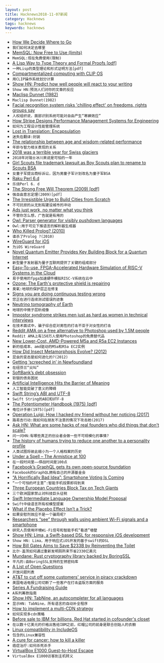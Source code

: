 ```yaml
---
layout: post
title: Hacknews2018-11-07新闻
category: Hacknews
tags: hacknews
keywords: hacknews
---
```




- [How We Decide Where to Go](http://maxplanck.nautil.us/article/325/how-we-decide-where-to-go)
- `我们如何决定去哪里`
- [MemSQL: Now Free to Use (limits)](https://www.memsql.com/blog/announcing-memsql-free-tier)
- `MemSQL:现在免费使用(限制)`
- [A Lisp Way to Type Theory and Formal Proofs [pdf]](https://www.european-lisp-symposium.org/static/2017/peschanski.pdf)
- `一种Lisp的类型理论和形式证明方法[pdf]`
- [Compartmentalized computing with CLIP OS](https://lwn.net/SubscriberLink/768819/39d9692ec9f1ae54/)
- `用CLIP操作系统划分计算`
- [Show HN: Predict how well people will react to your writing](https://www.isittoasted.com/)
- `Show HN:预测人们对你的文章的反应`
- [Maclisp Dunnet (1982)](https://github.com/Quogic/DunnetPredecessor)
- `Maclisp Dunnet(1982)`
- [Facial recognition system risks &#39;chilling effect&#39; on freedoms, rights groups say](https://www.theguardian.com/world/2018/nov/07/facial-image-matching-system-risks-chilling-effect-on-freedoms-rights-groups-say)
- `人权组织说，面部识别系统可能对自由产生“寒蝉效应”`
- [How Stripe Designs Performance Management Systems for Engineering](https://blog.gitprime.com/designing-performance-management-systems/)
- `如何为工程设计性能管理系统`
- [Lost in Translation: Encapsulation](https://dlang.org/blog/2018/11/06/lost-in-translation-encapsulation/)
- `迷失在翻译:封装`
- [The relationship between age and wisdom-related performance](http://journals.sagepub.com/doi/abs/10.1080/016502599383739?journalCode=jbda)
- `年龄与智力相关表现的关系`
- [2018 was a terrible year for Swiss glaciers](https://www.atlasobscura.com/articles/european-glaciers-have-been-coming-and-going-for-tens-of-thousands-of-years-now-theyre-just-going)
- `2018年对瑞士冰川来说是可怕的一年`
- [Girl Scouts file trademark lawsuit as Boy Scouts plan to rename to Scouts BSA](https://www.reuters.com/article/us-boy-scouts-girl-scouts-lawsuit/girl-scouts-sues-boy-scouts-over-trademark-as-boys-welcome-girls-idUSKCN1NB2JN)
- `女童子军提出商标诉讼，因为男童子军计划改名为童子军BSA`
- [Raku Perl 6.d](https://marketing.perl6.org/id/1541379592/pdf_digital)
- `乐烧Perl 6. d`
- [The Strong Free Will Theorem (2009) [pdf]](http://www.ams.org/notices/200902/rtx090200226p.pdf)
- `强自由意志定理(2009)[pdf]`
- [The Irresistible Urge to Build Cities from Scratch](https://www.bloomberg.com/news/features/2018-11-02/the-irresistible-urge-to-build-cities-from-scratch)
- `不可抗拒的从无到有建设城市的冲动`
- [Ads just work, no matter what you think](https://hackernoon.com/nobody-is-immune-to-ads-7142a4245c2c)
- `不管你怎么想，广告就是有用的`
- [Owl: Parser generator for visibly pushdown languages](https://github.com/ianh/owl#)
- `Owl:用于可见下推语言的解析器生成器`
- [Who Killed Prolog? (2010)](https://vanemden.wordpress.com/2010/08/21/who-killed-prolog/)
- `谁杀了Prolog ?(2010)`
- [WireGuard for iOS](https://lists.zx2c4.com/pipermail/wireguard/2018-November/003526.html)
- `为iOS WireGuard`
- [Novel Quantum Emitter Provides Key Building Block for a Quantum Internet](https://spectrum.ieee.org/nanoclast/semiconductors/materials/novel-onchip-quantum-emitter-provides-key-building-block-for-a-quantum-internet)
- `新型量子发射器为量子互联网提供了关键的组成部分`
- [Easy-To-use, FPGA-Accelerated Hardware Simulation of RISC-V Systems in the Cloud](https://fires.im/)
- `易于使用的fpga加速硬件模拟RISC-V系统在云中`
- [Ozone: The Earth&#39;s protective shield is repairing](https://www.bbc.com/news/newsbeat-46107843)
- `臭氧:地球的保护层正在修复`
- [Signs you are doing continuous testing wrong](https://opensource.com/article/18/11/continuous-testing-wrong)
- `您正在进行连续测试错误的迹象`
- [Neutrino tomography of Earth](https://www.nature.com/articles/s41567-018-0319-1)
- `地球的中微子层析成像`
- [Impostor syndrome strikes men just as hard as women in technical interviews](http://blog.interviewing.io/impostor-syndrome-strikes-men-just-as-hard-as-women-and-other-findings-from-thousands-of-technical-interviews/)
- `在技术面试中，骗子综合症对男性的打击不亚于对女性的打击`
- [Reddit AMA on a free alternative to Photoshop used by 1.5M people](https://www.reddit.com/r/IAmA/comments/9urjmg/i_made_a_free_alternative_to_photoshop_that_is/)
- `Reddit AMA上有150万人使用Photoshop的免费替代品`
- [New Lower-Cost, AMD-Powered M5a and R5a EC2 Instances](https://aws.amazon.com/blogs/aws/new-lower-cost-amd-powered-ec2-instances/)
- `新的低成本、amd驱动的M5a和R5a EC2实例`
- [How Did Insect Metamorphosis Evolve? (2012)](https://www.scientificamerican.com/article/insect-metamorphosis-evolution/)
- `昆虫的变态是如何进化的?(2012)`
- [Getting ‘screeched in’ in Newfoundland](http://www.bbc.com/travel/story/20181105-a-strange-welcome-in-canada)
- `在纽芬兰“尖叫”`
- [SoftBank’s debt obsession](https://techcrunch.com/2018/11/06/softbanks-debt-obsession/)
- `软银的债务困扰`
- [Artificial Intelligence Hits the Barrier of Meaning](https://www.nytimes.com/2018/11/05/opinion/artificial-intelligence-machine-learning.html)
- `人工智能突破了意义的障碍`
- [Swift String’s ABI and UTF-8](https://forums.swift.org/t/string-s-abi-and-utf-8/17676)
- `Swift String的ABI和UTF-8`
- [The Potentiometer Handbook (1975) [pdf]](https://www.bourns.com/docs/technical-documents/technical-library/corporate/OnlinePotentiometerHandbook.pdf)
- `电位计手册(1975)[pdf]`
- [Operation Luigi: How I hacked my friend without her noticing (2017)](https://mango.pdf.zone/operation-luigi-how-i-hacked-my-friend-without-her-noticing)
- `路易吉行动:我如何在朋友不注意的情况下攻击她(2017)`
- [Ask HN: What are some hacks of real founders who did things that don&#39;t scale?](item?id=18400020)
- `问一问HN:有哪些真正的创业者会做一些不可规模化的事情?`
- [The history of humans trying to reduce one another to a personality profile](https://www.laphamsquarterly.org/roundtable/meet-yourself)
- `人类试图将彼此缩小为一个人格档案的历史`
- [Under a Spell – The Armistice at 100](https://unintendedconsequenc.es/under-a-spell/)
- `在一段时间里——停战时间是100点`
- [Facebook’s GraphQL gets its own open-source foundation](https://techcrunch.com/2018/11/06/facebooks-graphql-gets-its-own-open-source-foundation/)
- `Facebook的GraphQL拥有自己的开源基金会`
- [“A Horrifically Bad Idea”: Smartphone Voting Is Coming](https://www.vanityfair.com/news/2018/08/smartphone-voting-is-coming-just-in-time-for-midterms-voatz)
- `“一个可怕的坏主意”:智能手机投票即将到来`
- [Three European Countries Block Tax on Tech Giants](https://www.bloomberg.com/news/articles/2018-11-06/french-push-for-eu-tech-tax-falters-as-italy-vows-to-go-it-alone)
- `三个欧洲国家禁止对科技巨头征税`
- [Swift Intermediate Language Ownership Model Proposal](https://forums.swift.org/t/sil-ownership-model-proposal-refreshed/16872)
- `Swift中级语言所有权模型提案`
- [What if the Placebo Effect Isn’t a Trick?](https://www.nytimes.com/2018/11/07/magazine/placebo-effect-medicine.html)
- `如果安慰剂效应不是一个骗局呢?`
- [Researchers “see” through walls using ambient Wi-Fi signals and a smartphone](https://www.technologyreview.com/s/612375/using-wi-fi-to-see-behind-closed-doors-is-easier-than-anyone-thought/)
- `研究人员使用环境Wi-Fi信号和智能手机“看透”墙壁`
- [Show HN: Lima, a Swift-based DSL for responsive iOS development](https://github.com/gk-brown/Lima)
- `Show HN: Lima，用于响应式iOS开发的基于swift的DSL`
- [How Bill Gates Aims to Save $233B by Reinventing the Toilet](https://www.bloomberg.com/news/articles/2018-11-06/bill-gates-aims-to-save-233-billion-by-reinventing-the-toilet)
- `比尔·盖茨如何通过重新发明厕所来节省2330亿美元`
- [Mundane: Rust cryptography library backed by BoringSSL](https://github.com/google/mundane)
- `平凡的:由BoringSSL支持的生锈密码库`
- [A List of Open Questions](https://www.gwern.net/Notes#open-questions)
- `开放问题列表`
- [AT&amp;T to cut off some customers&#39; service in piracy crackdown](https://www.axios.com/scoop-att-to-terminate-service-over-piracy-for-first-time-1541465187-749442e3-7b71-4cc7-a694-865779b6fb96.html)
- `美国电话电报公司切断了一些客户在打击盗版方面的服务`
- [Series A Fundraising Guide](https://marathon.vc/blog/series-a-fundraising-guide)
- `A系列筹款指南`
- [Show HN: TabNine, an autocompleter for all languages](https://tabnine.com/)
- `显示HN: TabNine，所有语言的自动补全程序`
- [How to implement a multi-CDN strategy](https://blog.streamroot.io/how-to-implement-a-multi-cdn-strategy-everything-you-need-to-know/)
- `如何实现多cdn策略`
- [Before sale to IBM for billions, Red Hat started in cofounder&#39;s closet](https://www.cnbc.com/2018/11/01/before-sale-to-ibm-for-billions-red-hat-started-in-cofounders-closet.html)
- `在以数十亿美元的价格出售给IBM之前，红帽公司的前身是联合创始人的衣橱`
- [Linux compatibility in IncludeOS](https://www.includeos.org/blog/2018/musl.html)
- `包含的Linux兼容性`
- [A cure for cancer: how to kill a killer](https://www.theguardian.com/science/2018/nov/04/a-cure-for-cancer-how-to-kill-a-killer-revolutionary-immune-system-immunotherapy)
- `癌症治疗:如何杀死杀手`
- [VirtualBox E1000 Guest-to-Host Escape](https://github.com/MorteNoir1/virtualbox_e1000_0day)
- `VirtualBox E1000访客到主机转义`

